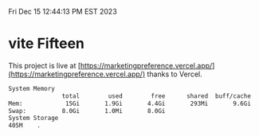 Fri Dec 15 12:44:13 PM EST 2023

# vite Fifteen


This project is live at [https://marketingpreference.vercel.app/](https://marketingpreference.vercel.app/) thanks to Vercel.

```bash
System Memory
               total        used        free      shared  buff/cache   available
Mem:            15Gi       1.9Gi       4.4Gi       293Mi       9.6Gi        13Gi
Swap:          8.0Gi       1.0Mi       8.0Gi
System Storage
405M	.
